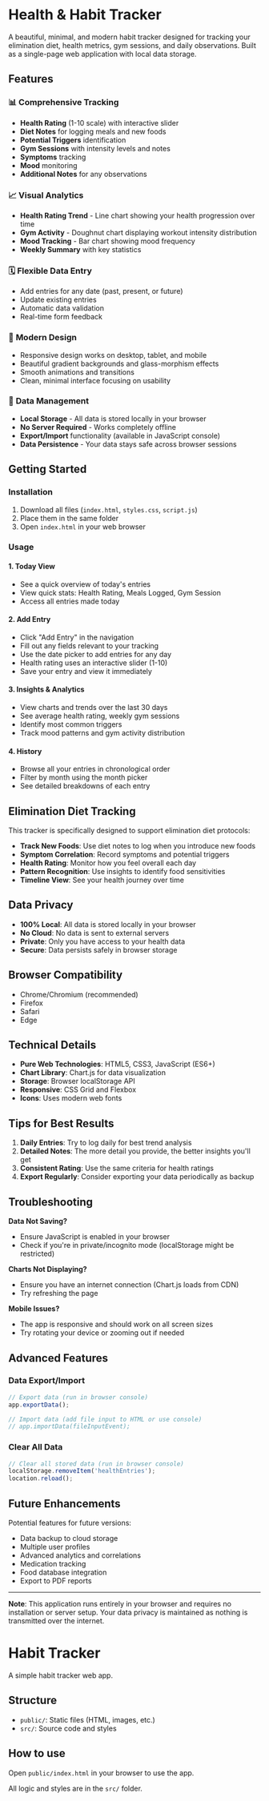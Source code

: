 # Health & Habit Tracker

A beautiful, minimal, and modern habit tracker designed for tracking your elimination diet, health metrics, gym sessions, and daily observations. Built as a single-page web application with local data storage.

## Features

### 📊 **Comprehensive Tracking**
- **Health Rating** (1-10 scale) with interactive slider
- **Diet Notes** for logging meals and new foods
- **Potential Triggers** identification
- **Gym Sessions** with intensity levels and notes
- **Symptoms** tracking
- **Mood** monitoring
- **Additional Notes** for any observations

### 📈 **Visual Analytics**
- **Health Rating Trend** - Line chart showing your health progression over time
- **Gym Activity** - Doughnut chart displaying workout intensity distribution
- **Mood Tracking** - Bar chart showing mood frequency
- **Weekly Summary** with key statistics

### 🗓️ **Flexible Data Entry**
- Add entries for any date (past, present, or future)
- Update existing entries
- Automatic data validation
- Real-time form feedback

### 📱 **Modern Design**
- Responsive design works on desktop, tablet, and mobile
- Beautiful gradient backgrounds and glass-morphism effects
- Smooth animations and transitions
- Clean, minimal interface focusing on usability

### 💾 **Data Management**
- **Local Storage** - All data is stored locally in your browser
- **No Server Required** - Works completely offline
- **Export/Import** functionality (available in JavaScript console)
- **Data Persistence** - Your data stays safe across browser sessions

## Getting Started

### Installation
1. Download all files (`index.html`, `styles.css`, `script.js`)
2. Place them in the same folder
3. Open `index.html` in your web browser

### Usage

#### 1. **Today View**
- See a quick overview of today's entries
- View quick stats: Health Rating, Meals Logged, Gym Session
- Access all entries made today

#### 2. **Add Entry**
- Click "Add Entry" in the navigation
- Fill out any fields relevant to your tracking
- Use the date picker to add entries for any day
- Health rating uses an interactive slider (1-10)
- Save your entry and view it immediately

#### 3. **Insights & Analytics**
- View charts and trends over the last 30 days
- See average health rating, weekly gym sessions
- Identify most common triggers
- Track mood patterns and gym activity distribution

#### 4. **History**
- Browse all your entries in chronological order
- Filter by month using the month picker
- See detailed breakdowns of each entry

## Elimination Diet Tracking

This tracker is specifically designed to support elimination diet protocols:

- **Track New Foods**: Use diet notes to log when you introduce new foods
- **Symptom Correlation**: Record symptoms and potential triggers
- **Health Rating**: Monitor how you feel overall each day
- **Pattern Recognition**: Use insights to identify food sensitivities
- **Timeline View**: See your health journey over time

## Data Privacy

- **100% Local**: All data is stored locally in your browser
- **No Cloud**: No data is sent to external servers
- **Private**: Only you have access to your health data
- **Secure**: Data persists safely in browser storage

## Browser Compatibility

- Chrome/Chromium (recommended)
- Firefox
- Safari
- Edge

## Technical Details

- **Pure Web Technologies**: HTML5, CSS3, JavaScript (ES6+)
- **Chart Library**: Chart.js for data visualization
- **Storage**: Browser localStorage API
- **Responsive**: CSS Grid and Flexbox
- **Icons**: Uses modern web fonts

## Tips for Best Results

1. **Daily Entries**: Try to log daily for best trend analysis
2. **Detailed Notes**: The more detail you provide, the better insights you'll get
3. **Consistent Rating**: Use the same criteria for health ratings
4. **Export Regularly**: Consider exporting your data periodically as backup

## Troubleshooting

**Data Not Saving?**
- Ensure JavaScript is enabled in your browser
- Check if you're in private/incognito mode (localStorage might be restricted)

**Charts Not Displaying?**
- Ensure you have an internet connection (Chart.js loads from CDN)
- Try refreshing the page

**Mobile Issues?**
- The app is responsive and should work on all screen sizes
- Try rotating your device or zooming out if needed

## Advanced Features

### Data Export/Import
```javascript
// Export data (run in browser console)
app.exportData();

// Import data (add file input to HTML or use console)
// app.importData(fileInputEvent);
```

### Clear All Data
```javascript
// Clear all stored data (run in browser console)
localStorage.removeItem('healthEntries');
location.reload();
```

## Future Enhancements

Potential features for future versions:
- Data backup to cloud storage
- Multiple user profiles
- Advanced analytics and correlations
- Medication tracking
- Food database integration
- Export to PDF reports

---

**Note**: This application runs entirely in your browser and requires no installation or server setup. Your data privacy is maintained as nothing is transmitted over the internet.

# Habit Tracker

A simple habit tracker web app.

## Structure

- `public/`: Static files (HTML, images, etc.)
- `src/`: Source code and styles

## How to use

Open `public/index.html` in your browser to use the app.

All logic and styles are in the `src/` folder.
